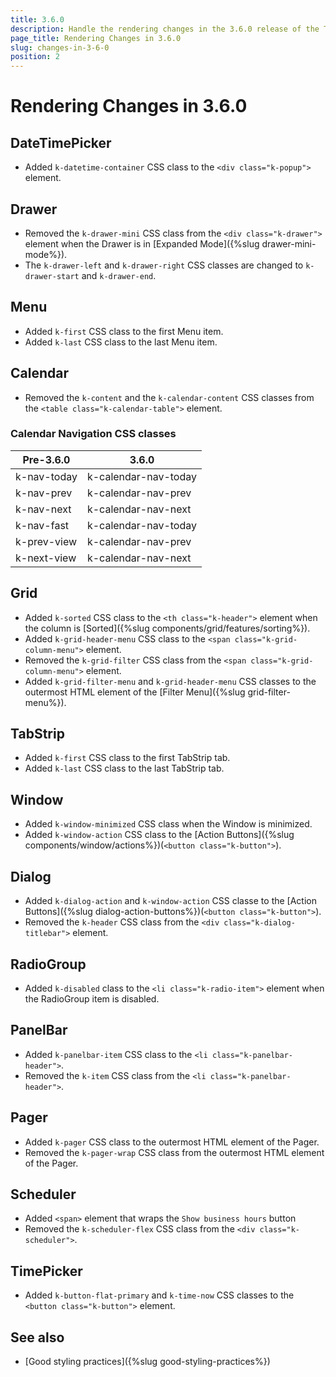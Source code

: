 ```yaml
---
title: 3.6.0
description: Handle the rendering changes in the 3.6.0 release of the Telerik UI for Blazor components.
page_title: Rendering Changes in 3.6.0
slug: changes-in-3-6-0
position: 2
---
```


# Rendering Changes in 3.6.0

## DateTimePicker

* Added `k-datetime-container` CSS class to the `<div class="k-popup">` element.

## Drawer

* Removed the `k-drawer-mini` CSS class from the `<div class="k-drawer">` element when the Drawer is in [Expanded Mode]({%slug drawer-mini-mode%}).
* The `k-drawer-left` and `k-drawer-right` CSS classes are changed to `k-drawer-start` and `k-drawer-end`.

## Menu

* Added `k-first` CSS class to the first Menu item.
* Added `k-last` CSS class to the last Menu item.

## Calendar

* Removed the `k-content` and the `k-calendar-content` CSS classes from the `<table class="k-calendar-table">` element. 

### Calendar Navigation CSS classes

| Pre-3.6.0 | 3.6.0 |
|---|---|
| k-nav-today | k-calendar-nav-today |
| k-nav-prev | k-calendar-nav-prev |
| k-nav-next | k-calendar-nav-next |
| k-nav-fast  | k-calendar-nav-today |
| k-prev-view | k-calendar-nav-prev |
| k-next-view | k-calendar-nav-next |

## Grid

* Added `k-sorted` CSS class to the `<th class="k-header">` element when the column is [Sorted]({%slug components/grid/features/sorting%}).
* Added `k-grid-header-menu` CSS class to the `<span class="k-grid-column-menu">` element.
* Removed the `k-grid-filter` CSS class from the `<span class="k-grid-column-menu">` element.
* Added `k-grid-filter-menu` and `k-grid-header-menu` CSS classes to the outermost HTML element of the [Filter Menu]({%slug grid-filter-menu%}).

## TabStrip

* Added `k-first` CSS class to the first TabStrip tab.
* Added `k-last` CSS class to the last TabStrip tab.

## Window

* Added `k-window-minimized` CSS class when the Window is minimized.
* Added `k-window-action` CSS class to the [Action Buttons]({%slug components/window/actions%})(`<button class="k-button">`).

## Dialog

* Added `k-dialog-action` and `k-window-action` CSS classe to the [Action Buttons]({%slug dialog-action-buttons%})(`<button class="k-button">`).
* Removed the `k-header` CSS class from the `<div class="k-dialog-titlebar">` element.

## RadioGroup

* Added `k-disabled` class to the `<li class="k-radio-item">` element when the RadioGroup item is disabled.

## PanelBar

* Added `k-panelbar-item` CSS class to the `<li class="k-panelbar-header">`.
* Removed the `k-item` CSS class from the `<li class="k-panelbar-header">`.

## Pager

* Added `k-pager` CSS class to the outermost HTML element of the Pager.
* Removed the `k-pager-wrap` CSS class from the outermost HTML element of the Pager.

## Scheduler

* Added `<span>` element that wraps the `Show business hours` button
* Removed the `k-scheduler-flex` CSS class from the `<div class="k-scheduler">`.

## TimePicker

* Added `k-button-flat-primary` and `k-time-now` CSS classes to the `<button class="k-button">` element.

## See also

* [Good styling practices]({%slug good-styling-practices%})
